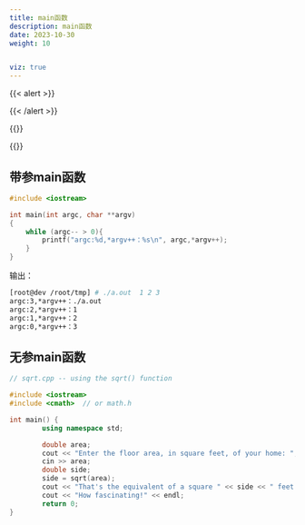 ```yaml
---
title: main函数
description: main函数
date: 2023-10-30
weight: 10


viz: true
---
```

<style>
th, td {
  border: 1px solid rgb(190, 190, 190);
}
</style>
{{< alert >}}

{{< /alert >}}

{{<alert>}}

{{</alert>}}

## 带参main函数

```c++
#include <iostream>

int main(int argc, char **argv)
{
	while (argc-- > 0){
		printf("argc:%d,*argv++：%s\n", argc,*argv++);
	}
}
```
输出：
```bash
[root@dev /root/tmp] # ./a.out  1 2 3
argc:3,*argv++：./a.out
argc:2,*argv++：1
argc:1,*argv++：2
argc:0,*argv++：3

```


## 无参main函数
```c++
// sqrt.cpp -- using the sqrt() function

#include <iostream>
#include <cmath>  // or math.h

int main() {
        using namespace std;

        double area;
        cout << "Enter the floor area, in square feet, of your home: ";
        cin >> area;
        double side;
        side = sqrt(area);
        cout << "That's the equivalent of a square " << side << " feet to the side." << endl;
        cout << "How fascinating!" << endl;
        return 0;
}
```



